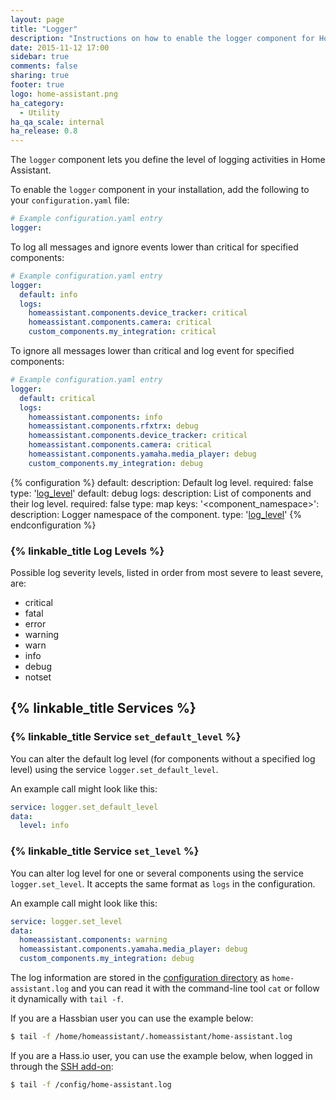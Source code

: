 ```yaml
---
layout: page
title: "Logger"
description: "Instructions on how to enable the logger component for Home Assistant."
date: 2015-11-12 17:00
sidebar: true
comments: false
sharing: true
footer: true
logo: home-assistant.png
ha_category:
  - Utility
ha_qa_scale: internal
ha_release: 0.8
---
```


The `logger` component lets you define the level of logging activities in Home
Assistant.

To enable the `logger` component in your installation,
add the following to your `configuration.yaml` file:

```yaml
# Example configuration.yaml entry
logger:
```

To log all messages and ignore events lower than critical for specified
components:

```yaml
# Example configuration.yaml entry
logger:
  default: info
  logs:
    homeassistant.components.device_tracker: critical
    homeassistant.components.camera: critical
    custom_components.my_integration: critical
```

To ignore all messages lower than critical and log event for specified
components:

```yaml
# Example configuration.yaml entry
logger:
  default: critical
  logs:
    homeassistant.components: info
    homeassistant.components.rfxtrx: debug
    homeassistant.components.device_tracker: critical
    homeassistant.components.camera: critical
    homeassistant.components.yamaha.media_player: debug
    custom_components.my_integration: debug
```

{% configuration %}
  default:
    description: Default log level.
    required: false
    type: '[log_level](#log-levels)'
    default: debug
  logs:
    description: List of components and their log level.
    required: false
    type: map
    keys:
      '&lt;component_namespace&gt;':
        description: Logger namespace of the component.
        type: '[log_level](#log-levels)'
{% endconfiguration %}

### {% linkable_title Log Levels %}

Possible log severity levels, listed in order from most severe to least severe, are:

- critical
- fatal
- error
- warning
- warn
- info
- debug
- notset

## {% linkable_title Services %}

### {% linkable_title Service `set_default_level` %}

You can alter the default log level (for components without a specified log
level) using the service `logger.set_default_level`.

An example call might look like this:

```yaml
service: logger.set_default_level
data:
  level: info
```

### {% linkable_title Service `set_level` %}

You can alter log level for one or several components using the service
`logger.set_level`. It accepts the same format as `logs` in the configuration.

An example call might look like this:

```yaml
service: logger.set_level
data:
  homeassistant.components: warning
  homeassistant.components.yamaha.media_player: debug
  custom_components.my_integration: debug
```

The log information are stored in the
[configuration directory](/docs/configuration/) as `home-assistant.log`
and you can read it with the command-line tool `cat` or follow it dynamically
with `tail -f`.

If you are a Hassbian user you can use the example below:

```bash
$ tail -f /home/homeassistant/.homeassistant/home-assistant.log
```

If you are a Hass.io user, you can use the example below, when logged in through
the [SSH add-on](/addons/ssh/):

```bash
$ tail -f /config/home-assistant.log
```
